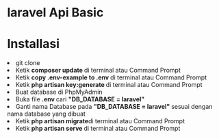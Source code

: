 # laravel Api Basic


# Installasi
<li>git clone</li>
<li>Ketik <b>composer update </b> di terminal atau Command Prompt</li>
<li>Ketik <b>copy .env-example to .env </b>di terminal atau Command Prompt</li>
<li>Ketik <b>php artisan key:generate </b>di terminal atau Command Prompt</li>
<li>Buat database di PhpMyAdmin</li>
<li>Buka file <b>.env </b> cari <b>"DB_DATABASE = laravel"</b></li>
<li>Ganti nama Database pada <b>"DB_DATABASE = laravel" </b>sesuai dengan nama database yang dibuat</li>
<li>Ketik <b>php artisan migrate</b>di terminal atau Command Prompt</li>
<li>Ketik <b>php artisan serve </b>di terminal atau Command Prompt</li>
